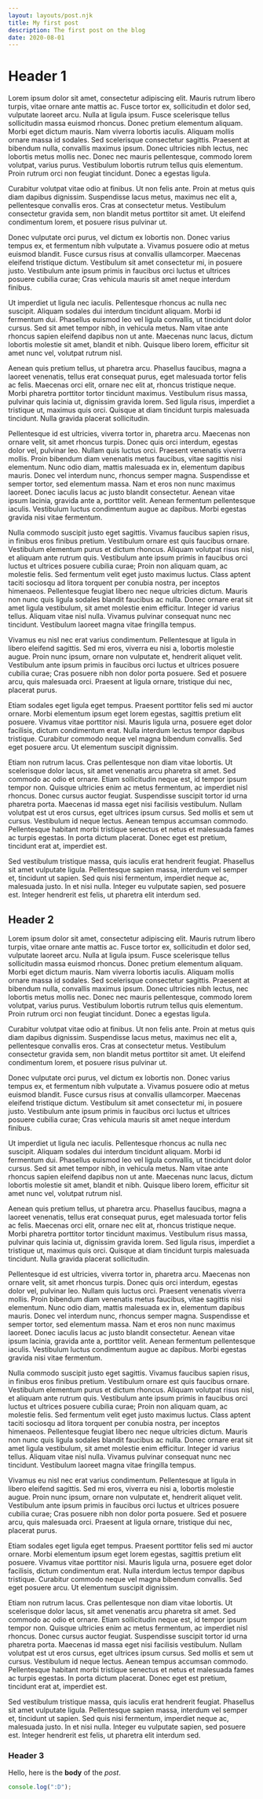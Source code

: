 ```yaml
---
layout: layouts/post.njk
title: My first post
description: The first post on the blog
date: 2020-08-01
---
```

# Header 1

Lorem ipsum dolor sit amet, consectetur adipiscing elit. Mauris rutrum libero turpis, vitae ornare ante mattis ac. Fusce tortor ex, sollicitudin et dolor sed, vulputate laoreet arcu. Nulla at ligula ipsum. Fusce scelerisque tellus sollicitudin massa euismod rhoncus. Donec pretium elementum aliquam. Morbi eget dictum mauris. Nam viverra lobortis iaculis. Aliquam mollis ornare massa id sodales. Sed scelerisque consectetur sagittis. Praesent at bibendum nulla, convallis maximus ipsum. Donec ultricies nibh lectus, nec lobortis metus mollis nec. Donec nec mauris pellentesque, commodo lorem volutpat, varius purus. Vestibulum lobortis rutrum tellus quis elementum. Proin rutrum orci non feugiat tincidunt. Donec a egestas ligula.

Curabitur volutpat vitae odio at finibus. Ut non felis ante. Proin at metus quis diam dapibus dignissim. Suspendisse lacus metus, maximus nec elit a, pellentesque convallis eros. Cras at consectetur metus. Vestibulum consectetur gravida sem, non blandit metus porttitor sit amet. Ut eleifend condimentum lorem, et posuere risus pulvinar ut.

Donec vulputate orci purus, vel dictum ex lobortis non. Donec varius tempus ex, et fermentum nibh vulputate a. Vivamus posuere odio at metus euismod blandit. Fusce cursus risus at convallis ullamcorper. Maecenas eleifend tristique dictum. Vestibulum sit amet consectetur mi, in posuere justo. Vestibulum ante ipsum primis in faucibus orci luctus et ultrices posuere cubilia curae; Cras vehicula mauris sit amet neque interdum finibus.

Ut imperdiet ut ligula nec iaculis. Pellentesque rhoncus ac nulla nec suscipit. Aliquam sodales dui interdum tincidunt aliquam. Morbi id fermentum dui. Phasellus euismod leo vel ligula convallis, ut tincidunt dolor cursus. Sed sit amet tempor nibh, in vehicula metus. Nam vitae ante rhoncus sapien eleifend dapibus non ut ante. Maecenas nunc lacus, dictum lobortis molestie sit amet, blandit et nibh. Quisque libero lorem, efficitur sit amet nunc vel, volutpat rutrum nisl.

Aenean quis pretium tellus, ut pharetra arcu. Phasellus faucibus, magna a laoreet venenatis, tellus erat consequat purus, eget malesuada tortor felis ac felis. Maecenas orci elit, ornare nec elit at, rhoncus tristique neque. Morbi pharetra porttitor tortor tincidunt maximus. Vestibulum risus massa, pulvinar quis lacinia ut, dignissim gravida lorem. Sed ligula risus, imperdiet a tristique ut, maximus quis orci. Quisque at diam tincidunt turpis malesuada tincidunt. Nulla gravida placerat sollicitudin.

Pellentesque id est ultricies, viverra tortor in, pharetra arcu. Maecenas non ornare velit, sit amet rhoncus turpis. Donec quis orci interdum, egestas dolor vel, pulvinar leo. Nullam quis luctus orci. Praesent venenatis viverra mollis. Proin bibendum diam venenatis metus faucibus, vitae sagittis nisi elementum. Nunc odio diam, mattis malesuada ex in, elementum dapibus mauris. Donec vel interdum nunc, rhoncus semper magna. Suspendisse et semper tortor, sed elementum massa. Nam et eros non nunc maximus laoreet. Donec iaculis lacus ac justo blandit consectetur. Aenean vitae ipsum lacinia, gravida ante a, porttitor velit. Aenean fermentum pellentesque iaculis. Vestibulum luctus condimentum augue ac dapibus. Morbi egestas gravida nisi vitae fermentum.

Nulla commodo suscipit justo eget sagittis. Vivamus faucibus sapien risus, in finibus eros finibus pretium. Vestibulum ornare est quis faucibus ornare. Vestibulum elementum purus et dictum rhoncus. Aliquam volutpat risus nisl, et aliquam ante rutrum quis. Vestibulum ante ipsum primis in faucibus orci luctus et ultrices posuere cubilia curae; Proin non aliquam quam, ac molestie felis. Sed fermentum velit eget justo maximus luctus. Class aptent taciti sociosqu ad litora torquent per conubia nostra, per inceptos himenaeos. Pellentesque feugiat libero nec neque ultricies dictum. Mauris non nunc quis ligula sodales blandit faucibus ac nulla. Donec ornare erat sit amet ligula vestibulum, sit amet molestie enim efficitur. Integer id varius tellus. Aliquam vitae nisl nulla. Vivamus pulvinar consequat nunc nec tincidunt. Vestibulum laoreet magna vitae fringilla tempus.

Vivamus eu nisl nec erat varius condimentum. Pellentesque at ligula in libero eleifend sagittis. Sed mi eros, viverra eu nisi a, lobortis molestie augue. Proin nunc ipsum, ornare non vulputate et, hendrerit aliquet velit. Vestibulum ante ipsum primis in faucibus orci luctus et ultrices posuere cubilia curae; Cras posuere nibh non dolor porta posuere. Sed et posuere arcu, quis malesuada orci. Praesent at ligula ornare, tristique dui nec, placerat purus.

Etiam sodales eget ligula eget tempus. Praesent porttitor felis sed mi auctor ornare. Morbi elementum ipsum eget lorem egestas, sagittis pretium elit posuere. Vivamus vitae porttitor nisi. Mauris ligula urna, posuere eget dolor facilisis, dictum condimentum erat. Nulla interdum lectus tempor dapibus tristique. Curabitur commodo neque vel magna bibendum convallis. Sed eget posuere arcu. Ut elementum suscipit dignissim.

Etiam non rutrum lacus. Cras pellentesque non diam vitae lobortis. Ut scelerisque dolor lacus, sit amet venenatis arcu pharetra sit amet. Sed commodo ac odio et ornare. Etiam sollicitudin neque est, id tempor ipsum tempor non. Quisque ultricies enim ac metus fermentum, ac imperdiet nisl rhoncus. Donec cursus auctor feugiat. Suspendisse suscipit tortor id urna pharetra porta. Maecenas id massa eget nisi facilisis vestibulum. Nullam volutpat est ut eros cursus, eget ultrices ipsum cursus. Sed mollis et sem ut cursus. Vestibulum id neque lectus. Aenean tempus accumsan commodo. Pellentesque habitant morbi tristique senectus et netus et malesuada fames ac turpis egestas. In porta dictum placerat. Donec eget est pretium, tincidunt erat at, imperdiet est.

Sed vestibulum tristique massa, quis iaculis erat hendrerit feugiat. Phasellus sit amet vulputate ligula. Pellentesque sapien massa, interdum vel semper et, tincidunt ut sapien. Sed quis nisi fermentum, imperdiet neque ac, malesuada justo. In et nisi nulla. Integer eu vulputate sapien, sed posuere est. Integer hendrerit est felis, ut pharetra elit interdum sed.
## Header 2

Lorem ipsum dolor sit amet, consectetur adipiscing elit. Mauris rutrum libero turpis, vitae ornare ante mattis ac. Fusce tortor ex, sollicitudin et dolor sed, vulputate laoreet arcu. Nulla at ligula ipsum. Fusce scelerisque tellus sollicitudin massa euismod rhoncus. Donec pretium elementum aliquam. Morbi eget dictum mauris. Nam viverra lobortis iaculis. Aliquam mollis ornare massa id sodales. Sed scelerisque consectetur sagittis. Praesent at bibendum nulla, convallis maximus ipsum. Donec ultricies nibh lectus, nec lobortis metus mollis nec. Donec nec mauris pellentesque, commodo lorem volutpat, varius purus. Vestibulum lobortis rutrum tellus quis elementum. Proin rutrum orci non feugiat tincidunt. Donec a egestas ligula.

Curabitur volutpat vitae odio at finibus. Ut non felis ante. Proin at metus quis diam dapibus dignissim. Suspendisse lacus metus, maximus nec elit a, pellentesque convallis eros. Cras at consectetur metus. Vestibulum consectetur gravida sem, non blandit metus porttitor sit amet. Ut eleifend condimentum lorem, et posuere risus pulvinar ut.

Donec vulputate orci purus, vel dictum ex lobortis non. Donec varius tempus ex, et fermentum nibh vulputate a. Vivamus posuere odio at metus euismod blandit. Fusce cursus risus at convallis ullamcorper. Maecenas eleifend tristique dictum. Vestibulum sit amet consectetur mi, in posuere justo. Vestibulum ante ipsum primis in faucibus orci luctus et ultrices posuere cubilia curae; Cras vehicula mauris sit amet neque interdum finibus.

Ut imperdiet ut ligula nec iaculis. Pellentesque rhoncus ac nulla nec suscipit. Aliquam sodales dui interdum tincidunt aliquam. Morbi id fermentum dui. Phasellus euismod leo vel ligula convallis, ut tincidunt dolor cursus. Sed sit amet tempor nibh, in vehicula metus. Nam vitae ante rhoncus sapien eleifend dapibus non ut ante. Maecenas nunc lacus, dictum lobortis molestie sit amet, blandit et nibh. Quisque libero lorem, efficitur sit amet nunc vel, volutpat rutrum nisl.

Aenean quis pretium tellus, ut pharetra arcu. Phasellus faucibus, magna a laoreet venenatis, tellus erat consequat purus, eget malesuada tortor felis ac felis. Maecenas orci elit, ornare nec elit at, rhoncus tristique neque. Morbi pharetra porttitor tortor tincidunt maximus. Vestibulum risus massa, pulvinar quis lacinia ut, dignissim gravida lorem. Sed ligula risus, imperdiet a tristique ut, maximus quis orci. Quisque at diam tincidunt turpis malesuada tincidunt. Nulla gravida placerat sollicitudin.

Pellentesque id est ultricies, viverra tortor in, pharetra arcu. Maecenas non ornare velit, sit amet rhoncus turpis. Donec quis orci interdum, egestas dolor vel, pulvinar leo. Nullam quis luctus orci. Praesent venenatis viverra mollis. Proin bibendum diam venenatis metus faucibus, vitae sagittis nisi elementum. Nunc odio diam, mattis malesuada ex in, elementum dapibus mauris. Donec vel interdum nunc, rhoncus semper magna. Suspendisse et semper tortor, sed elementum massa. Nam et eros non nunc maximus laoreet. Donec iaculis lacus ac justo blandit consectetur. Aenean vitae ipsum lacinia, gravida ante a, porttitor velit. Aenean fermentum pellentesque iaculis. Vestibulum luctus condimentum augue ac dapibus. Morbi egestas gravida nisi vitae fermentum.

Nulla commodo suscipit justo eget sagittis. Vivamus faucibus sapien risus, in finibus eros finibus pretium. Vestibulum ornare est quis faucibus ornare. Vestibulum elementum purus et dictum rhoncus. Aliquam volutpat risus nisl, et aliquam ante rutrum quis. Vestibulum ante ipsum primis in faucibus orci luctus et ultrices posuere cubilia curae; Proin non aliquam quam, ac molestie felis. Sed fermentum velit eget justo maximus luctus. Class aptent taciti sociosqu ad litora torquent per conubia nostra, per inceptos himenaeos. Pellentesque feugiat libero nec neque ultricies dictum. Mauris non nunc quis ligula sodales blandit faucibus ac nulla. Donec ornare erat sit amet ligula vestibulum, sit amet molestie enim efficitur. Integer id varius tellus. Aliquam vitae nisl nulla. Vivamus pulvinar consequat nunc nec tincidunt. Vestibulum laoreet magna vitae fringilla tempus.

Vivamus eu nisl nec erat varius condimentum. Pellentesque at ligula in libero eleifend sagittis. Sed mi eros, viverra eu nisi a, lobortis molestie augue. Proin nunc ipsum, ornare non vulputate et, hendrerit aliquet velit. Vestibulum ante ipsum primis in faucibus orci luctus et ultrices posuere cubilia curae; Cras posuere nibh non dolor porta posuere. Sed et posuere arcu, quis malesuada orci. Praesent at ligula ornare, tristique dui nec, placerat purus.

Etiam sodales eget ligula eget tempus. Praesent porttitor felis sed mi auctor ornare. Morbi elementum ipsum eget lorem egestas, sagittis pretium elit posuere. Vivamus vitae porttitor nisi. Mauris ligula urna, posuere eget dolor facilisis, dictum condimentum erat. Nulla interdum lectus tempor dapibus tristique. Curabitur commodo neque vel magna bibendum convallis. Sed eget posuere arcu. Ut elementum suscipit dignissim.

Etiam non rutrum lacus. Cras pellentesque non diam vitae lobortis. Ut scelerisque dolor lacus, sit amet venenatis arcu pharetra sit amet. Sed commodo ac odio et ornare. Etiam sollicitudin neque est, id tempor ipsum tempor non. Quisque ultricies enim ac metus fermentum, ac imperdiet nisl rhoncus. Donec cursus auctor feugiat. Suspendisse suscipit tortor id urna pharetra porta. Maecenas id massa eget nisi facilisis vestibulum. Nullam volutpat est ut eros cursus, eget ultrices ipsum cursus. Sed mollis et sem ut cursus. Vestibulum id neque lectus. Aenean tempus accumsan commodo. Pellentesque habitant morbi tristique senectus et netus et malesuada fames ac turpis egestas. In porta dictum placerat. Donec eget est pretium, tincidunt erat at, imperdiet est.

Sed vestibulum tristique massa, quis iaculis erat hendrerit feugiat. Phasellus sit amet vulputate ligula. Pellentesque sapien massa, interdum vel semper et, tincidunt ut sapien. Sed quis nisi fermentum, imperdiet neque ac, malesuada justo. In et nisi nulla. Integer eu vulputate sapien, sed posuere est. Integer hendrerit est felis, ut pharetra elit interdum sed.
### Header 3
Hello, here is the **body** of the *post*. 

```js
console.log(":D");
```
